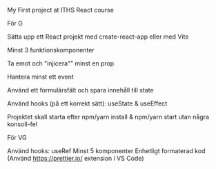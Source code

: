 
My First project at ITHS React course 




För G

Sätta upp ett React projekt med create-react-app eller med Vite

Minst 3 funktionskomponenter

Ta emot och "injicera"” minst en prop

Hantera minst ett event

Använd ett formulärsfält och spara innehåll till state

Använd hooks (på ett korrekt sätt): useState & useEffect

Projektet skall starta efter npm/yarn install & npm/yarn start utan några konsoll-fel

För VG

Använd hooks: useRef
Minst 5 komponenter
Enhetligt formaterad kod (Använd https://prettier.io/ extension i VS Code)


